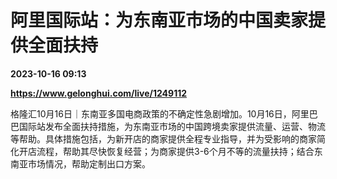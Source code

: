 # 阿里国际站：为东南亚市场的中国卖家提供全面扶持

**2023-10-16 09:13**

**https://www.gelonghui.com/live/1249112**

格隆汇10月16日｜东南亚多国电商政策的不确定性急剧增加。10月16日，阿里巴巴国际站发布全面扶持措施，为东南亚市场的中国跨境卖家提供流量、运营、物流等帮助。具体措施包括，为新开店的商家提供全程专业指导，并为受影响的商家简化开店流程，帮助其尽快恢复经营；为商家提供3-6个月不等的流量扶持；结合东南亚市场情况，帮助定制出口方案。